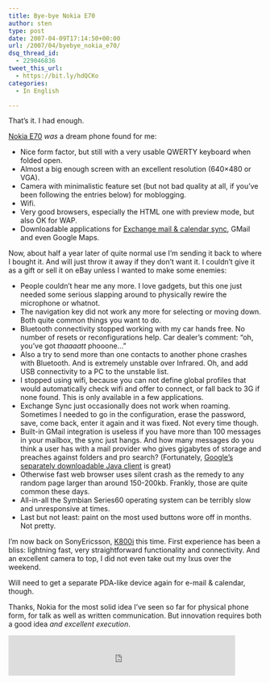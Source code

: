 ```yaml
---
title: Bye-bye Nokia E70
author: sten
type: post
date: 2007-04-09T17:14:50+00:00
url: /2007/04/byebye_nokia_e70/
dsq_thread_id:
  - 229046836
tweet_this_url:
  - https://bit.ly/hdQCKo
categories:
  - In English

---
```

That&#8217;s it. I had enough.

[Nokia E70][1] _was_ a dream phone found for me:

  * Nice form factor, but still with a very usable QWERTY keyboard when folded open.
  * Almost a big enough screen with an excellent resolution (640&#215;480 or VGA).
  * Camera with minimalistic feature set (but not bad quality at all, if you&#8217;ve been following the entries below) for moblogging.
  * Wifi.
  * Very good browsers, especially the HTML one with preview mode, but also OK for WAP.
  * Downloadable applications for [Exchange mail & calendar sync][2], GMail and even Google Maps.

Now, about half a year later of quite normal use I&#8217;m sending it back to where I bought it. And will just throw it away if they don&#8217;t want it. I couldn&#8217;t give it as a gift or sell it on eBay unless I wanted to make some enemies:

<!--more-->

  * People couldn&#8217;t hear me any more. I love gadgets, but this one just needed some serious slapping around to physically rewire the microphone or whatnot.
  * The navigation key did not work any more for selecting or moving down. Both quite common things you want to do.
  * Bluetooth connectivity stopped working with my car hands free. No number of resets or reconfigurations help. Car dealer&#8217;s comment: &#8220;oh, you&#8217;ve got _thaaaatt_ phooone&#8230;&#8221;
  * Also a try to send more than one contacts to another phone crashes with Bluetooth. And is extremely unstable over Infrared. Oh, and add USB connectivity to a PC to the unstable list.
  * I stopped using wifi, because you can not define global profiles that would automatically check wifi and offer to connect, or fall back to 3G if none found. This is only available in a few applications.
  * Exchange Sync just occasionally does not work when roaming. Sometimes I needed to go in the configuration, erase the password, save, come back, enter it again and it was fixed. Not every time though.
  * Built-in GMail integration is useless if you have more than 100 messages in your mailbox, the sync just hangs. And how many messages do you think a user has with a mail provider who gives gigabytes of storage and preaches against folders and pro search? (Fortunately, [Google&#8217;s separately downloadable Java client][3] is great)
  * Otherwise fast web browser uses silent crash as the remedy to any random page larger than around 150-200kb. Frankly, those are quite common these days.
  * All-in-all the Symbian Series60 operating system can be terribly slow and unresponsive at times. 
  * Last but not least: paint on the most used buttons wore off in months. Not pretty.

I&#8217;m now back on SonyEricsson, [K800i][4] this time. First experience has been a bliss: lightning fast, very straightforward functionality and connectivity. And an excellent camera to top, I did not even take out my Ixus over the weekend.

Will need to get a separate PDA-like device again for e-mail & calendar, though.

Thanks, Nokia for the most solid idea I&#8217;ve seen so far for physical phone form, for talk as well as written communication. But innovation requires both a good idea _and excellent execution_.

<iframe src="http://www.facebook.com/plugins/like.php?href=http%3A%2F%2Fsten.tamkivi.com%2F2007%2F04%2Fbyebye_nokia_e70%2F&layout=standard&show_faces=true&width=450&action=like&colorscheme=light&height=80" scrolling="no" frameborder="0" style="border:none; overflow:hidden; width:450px; height:80px;" allowTransparency="true"></iframe>

 [1]: http://europe.nokia.com/link?cid=EDITORIAL_5519
 [2]: http://www.businesssoftware.nokia.com/mail_for_exchange_downloads.php
 [3]: http://www.google.com/mobile/mail/index.html
 [4]: http://www.sonyericsson.com/spg.jsp?cc=gb&lc=en&ver=4000&template=pip1&zone=pp&pid=10407